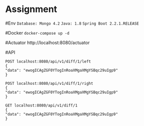 # Assignment

#Env
`Database: Mongo 4.2`
`Java: 1.8`
`Spring Boot 2.2.1.RELEASE`

#Docker
`docker-compose up -d`

#Actuator
http://localhost:8080/actuator

#API
```
POST localhost:8080/api/v1/diff/1/left
{
"data": "ewogICAgZGF0YTogInRoaXMgaXMgYSBqc29uIgp9"
}
```
```
POST localhost:8080/api/v1/diff/1/right
{
"data": "ewogICAgZGF0YTogInRoaXMgaXMgYSBqc29uIgp9"
}
```

```
GET localhost:8080/api/v1/diff/1
{
"data": "ewogICAgZGF0YTogInRoaXMgaXMgYSBqc29uIgp9"
}
```